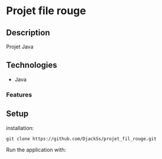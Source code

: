 # Projet file rouge

## Description

Projet Java 

## Technologies

* Java

### Features



## Setup

installation:

`git clone https://github.com/DjackSs/projet_fil_rouge.git`



Run the application with:
